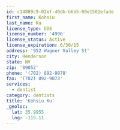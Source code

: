```yaml
---
id: c14889c9-02ef-40db-b6b5-80e1502efade
first_name: Kohsiu
last_name: Ku
license_type: DDS
license_number: '4996'
license_status: Active
license_expiration: 6/30/15
address: '952 Wagner Valley St'
city: Henderson
state: NV
zip: '89052'
phone: '(702) 892-9878'
fax: '(702) 892-9073'
services:
  - dentist
category: dentists
title: 'Kohsiu Ku'
_geoloc:
  lat: 35.9955
  lng: -115.11
---
```

